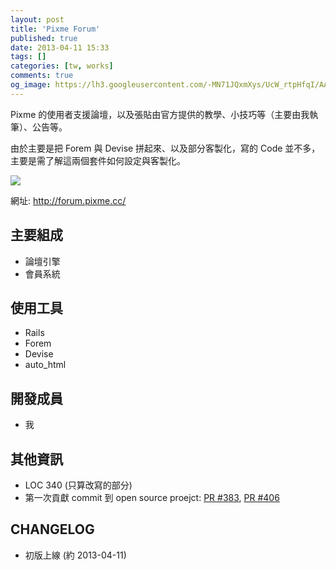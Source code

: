 ```yaml
---
layout: post
title: 'Pixme Forum'
published: true
date: 2013-04-11 15:33
tags: []
categories: [tw, works]
comments: true
og_image: https://lh3.googleusercontent.com/-MN71JQxmXys/UcW_rtpHfqI/AAAAAAAABXM/PCPfIUkPE_U/s640/pixme_forum.png
---
```


Pixme 的使用者支援論壇，以及張貼由官方提供的教學、小技巧等（主要由我執筆）、公告等。

由於主要是把 Forem 與 Devise 拼起來、以及部分客製化，寫的 Code 並不多，主要是需了解這兩個套件如何設定與客製化。

![](https://lh3.googleusercontent.com/-MN71JQxmXys/UcW_rtpHfqI/AAAAAAAABXM/PCPfIUkPE_U/s640/pixme_forum.png)

網址: http://forum.pixme.cc/

## 主要組成

* 論壇引擎
* 會員系統

## 使用工具

* Rails
* Forem
* Devise
* auto_html

## 開發成員

* 我

## 其他資訊

* LOC 340 (只算改寫的部分)
* 第一次貢獻 commit 到 open source proejct: [PR #383](https://github.com/radar/forem/pull/383), [PR #406](https://github.com/radar/forem/pull/406)

## CHANGELOG

* 初版上線 (約 2013-04-11)
